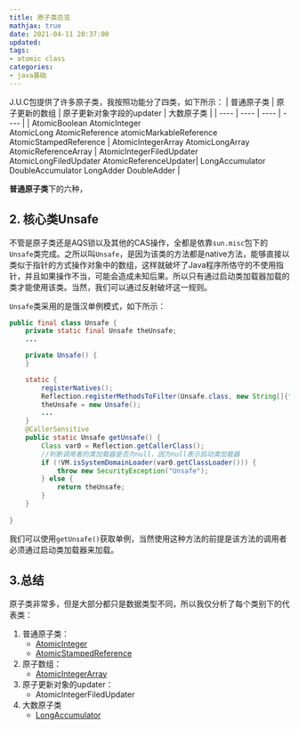 ```yaml
---
title: 原子类总览
mathjax: true
date: 2021-04-11 20:37:00
updated:
tags:
- atomic class
categories:
- java基础
---
```


J.U.C包提供了许多原子类，我按照功能分了四类，如下所示：
|  普通原子类   | 原子更新的数组  | 原子更新对象字段的updater  | 大数原子类  |
|  ----  | ----  | ----  | ----  |
| AtomicBoolean AtomicInteger <br> AtomicLong AtomicReference atomicMarkableReference AtomicStampedReference | AtomicIntegerArray AtomicLongArray AtomicReferenceArray |  AtomicIntegerFiledUpdater AtomicLongFiledUpdater AtomicReferenceUpdater| LongAccumulator DoubleAccumulator LongAdder DoubleAdder |

**普通原子类**下的六种，

## 2. 核心类Unsafe

不管是原子类还是AQS锁以及其他的CAS操作，全都是依靠`sun.misc`包下的`Unsafe`类完成。之所以叫`Unsafe`，是因为该类的方法都是native方法，能够直接以类似于指针的方式操作对象中的数组，这样就破坏了Java程序所恪守的不使用指针，并且如果操作不当，可能会造成未知后果。所以只有通过启动类加载器加载的类才能使用该类。当然，我们可以通过反射破坏这一规则。

`Unsafe`类采用的是饿汉单例模式，如下所示：

``` java
public final class Unsafe {
    private static final Unsafe theUnsafe;
    ...

    private Unsafe() {
    }

    static {
        registerNatives();
        Reflection.registerMethodsToFilter(Unsafe.class, new String[]{"getUnsafe"});
        theUnsafe = new Unsafe();
        ...
    }
    @CallerSensitive
    public static Unsafe getUnsafe() {
        Class var0 = Reflection.getCallerClass();
        //判断调用者的类加载器是否为null，因为null表示启动类加载器
        if (!VM.isSystemDomainLoader(var0.getClassLoader())) {
            throw new SecurityException("Unsafe");
        } else {
            return theUnsafe;
        }
    }
    
}
```

我们可以使用`getUnsafe()`获取单例，当然使用这种方法的前提是该方法的调用者必须通过启动类加载器来加载。

## 3.总结

原子类非常多，但是大部分都只是数据类型不同，所以我仅分析了每个类别下的代表类：

1. 普通原子类：
    + [AtomicInteger](./AtomicInteger-analysis.md)
    + [AtomicStampedReference](./AtomicStampedReference-analysis.md)
2. 原子数组：
    + [AtomicIntegerArray](./AtomicIntegerArray-analysis.md)
3. 原子更新对象的updater：
    + AtomicIntegerFiledUpdater
4. 大数原子类
    + [LongAccumulator](./LongAccumulator-analysis.md)